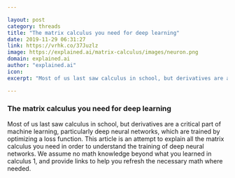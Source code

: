 ```yaml
---

layout: post
category: threads
title: "The matrix calculus you need for deep learning"
date: 2019-11-29 06:31:27
link: https://vrhk.co/37Juzlz
image: https://explained.ai/matrix-calculus/images/neuron.png
domain: explained.ai
author: "explained.ai"
icon: 
excerpt: "Most of us last saw calculus in school, but derivatives are a critical part of machine learning, particularly deep neural networks, which are trained by optimizing a loss function. This article is an attempt to explain all the matrix calculus you need in order to understand the training of deep neural networks. We assume no math knowledge beyond what you learned in calculus 1, and provide links to help you refresh the necessary math where needed."

---
```


### The matrix calculus you need for deep learning

Most of us last saw calculus in school, but derivatives are a critical part of machine learning, particularly deep neural networks, which are trained by optimizing a loss function. This article is an attempt to explain all the matrix calculus you need in order to understand the training of deep neural networks. We assume no math knowledge beyond what you learned in calculus 1, and provide links to help you refresh the necessary math where needed.